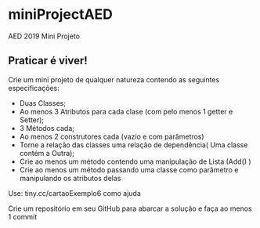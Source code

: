 # miniProjectAED
AED 2019 Mini Projeto
## Praticar é viver!
Crie um mini projeto de qualquer natureza contendo as 
seguintes especificações:
 - Duas Classes;
 - Ao menos 3 Atributos para cada clase 
 (com pelo menos 1 getter e Setter);
 - 3 Métodos cada;
 - Ao menos 2 construtores cada (vazio e com parâmetros)
 - Torne a relação das classes uma relação de dependência(
 Uma classe contém a Outra);
 - Crie ao menos um método contendo uma manipulação de 
 Lista (Add() ) 
 - Crie ao menos um método passando uma classe como 
 parâmetro e manipulando os atributos delas
 
 Use: tiny.cc/cartaoExemplo6 como ajuda
 
 Crie um repositório em seu GitHub para abarcar a 
 solução e faça ao menos 1 commit
